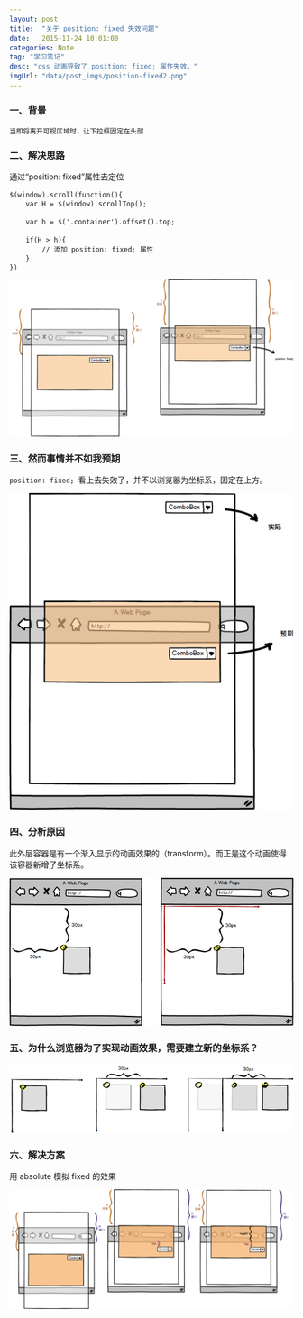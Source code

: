 ```yaml
---
layout: post
title:  "关于 position: fixed 失效问题"
date:   2015-11-24 10:01:00
categories: Note
tag: "学习笔记"
desc: "css 动画导致了 position: fixed; 属性失效。"
imgUrl: "data/post_imgs/position-fixed2.png"
---
```


### 一、背景

	当即将离开可视区域时，让下拉框固定在头部

### 二、解决思路

通过“position: fixed”属性去定位

	$(window).scroll(function(){
		var H = $(window).scrollTop();

		var h = $('.container').offset().top;

		if(H > h){
			// 添加 position: fixed; 属性
		}
	})

![position-fixed](/data/post_imgs/position-fixed.png)

### 三、然而事情并不如我预期

`position: fixed; `看上去失效了，并不以浏览器为坐标系，固定在上方。

![position-fixed](/data/post_imgs/position-fixed2.png)

### 四、分析原因

此外层容器是有一个渐入显示的动画效果的（transform）。而正是这个动画使得该容器新增了坐标系。

![position-fixed](/data/post_imgs/position-fixed4.png)

### 五、为什么浏览器为了实现动画效果，需要建立新的坐标系？

![position-fixed](/data/post_imgs/position-fixed3.png)

### 六、解决方案

用 absolute 模拟 fixed 的效果

![position-fixed](/data/post_imgs/position-fixed5.png)
